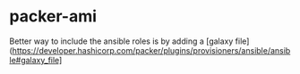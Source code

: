 # packer-ami
Better way to include the ansible roles is by adding a [galaxy file](https://developer.hashicorp.com/packer/plugins/provisioners/ansible/ansible#galaxy_file]
